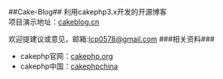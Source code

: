 ##Cake-Blog##
利用cakephp3.x开发的开源博客  
项目演示地址：[cakeblog.cn](http://cakeblog.cn) 

欢迎提建议或意见，邮箱:lcp0578@gmail.com
###相关资料###

* cakephp官网：[cakephp.org](http://cakephp.org)
* cakephp中国：[cakephpchina](http://www.cakephpchina.com/zh/index.html)
